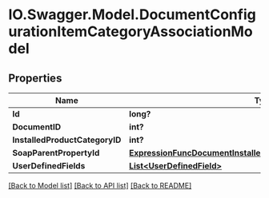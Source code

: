 # IO.Swagger.Model.DocumentConfigurationItemCategoryAssociationModel
## Properties

Name | Type | Description | Notes
------------ | ------------- | ------------- | -------------
**Id** | **long?** |  | [optional] 
**DocumentID** | **int?** |  | [optional] 
**InstalledProductCategoryID** | **int?** |  | [optional] 
**SoapParentPropertyId** | [**ExpressionFuncDocumentInstalledProductCategoryAssociationInt64**](ExpressionFuncDocumentInstalledProductCategoryAssociationInt64.md) |  | [optional] 
**UserDefinedFields** | [**List&lt;UserDefinedField&gt;**](UserDefinedField.md) |  | [optional] 

[[Back to Model list]](../README.md#documentation-for-models) [[Back to API list]](../README.md#documentation-for-api-endpoints) [[Back to README]](../README.md)

